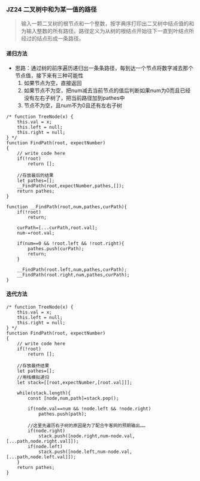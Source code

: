 ### JZ24 二叉树中和为某一值的路径
> 输入一颗二叉树的根节点和一个整数，按字典序打印出二叉树中结点值的和为输入整数的所有路径。路径定义为从树的根结点开始往下一直到叶结点所经过的结点形成一条路径。

#### 递归方法
- 思路：通过树的前序遍历递归出一条条路径，每到达一个节点将数字减去那个节点值，接下来有三种可能性
	1. 如果节点为空，直接返回
	2. 如果节点不为空，把num减去当前节点的值后判断如果num为0而且已经没有左右子树了，把当前路径加到pathes中
	3. 节点不为空，且num不为0且还有左右子树

```
/* function TreeNode(x) {
    this.val = x;
    this.left = null;
    this.right = null;
} */
function FindPath(root, expectNumber)
{
    // write code here
    if(!root)
        return [];
    
    //存放最后的结果
    let pathes=[];
    __FindPath(root,expectNumber,pathes,[]);
    return pathes;
}

function __FindPath(root,num,pathes,curPath){
    if(!root)
        return;
    
    curPath=[...curPath,root.val];
    num-=root.val;
    
    if(num==0 && !root.left && !root.right){
        pathes.push(curPath);
        return;
    }
        
    __FindPath(root.left,num,pathes,curPath);
    __FindPath(root.right,num,pathes,curPath);
}
```

#### 迭代方法

```
/* function TreeNode(x) {
    this.val = x;
    this.left = null;
    this.right = null;
} */
function FindPath(root, expectNumber)
{
    // write code here
    if(!root)
        return [];
    
    //存放最终结果
    let pathes=[];
    //用栈模拟递归
    let stack=[[root,expectNumber,[root.val]]];
    
    while(stack.length){
        const [node,num,path]=stack.pop();
        
        if(node.val==num && !node.left && !node.right)
            pathes.push(path);
        
        //这里先遍历右子树的原因是为了配合牛客网的预期输出……
        if(node.right)
            stack.push([node.right,num-node.val,[...path,node.right.val]]);
        if(node.left)
            stack.push([node.left,num-node.val,[...path,node.left.val]]);   
    }
    return pathes;
}
```
